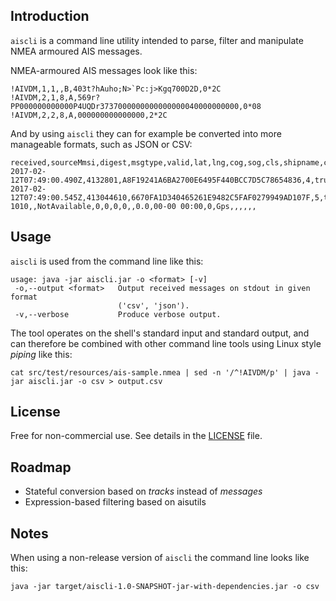 Introduction
---
`aiscli` is a command line utility intended to parse, filter and manipulate NMEA armoured AIS messages.

NMEA-armoured AIS messages look like this:

```
!AIVDM,1,1,,B,403t?hAuho;N>`Pc:j>Kgq700D2D,0*2C
!AIVDM,2,1,8,A,569r?PP000000000000P4UQDr3737000000000000000040000000000,0*08
!AIVDM,2,2,8,A,000000000000000,2*2C
```

And by using `aiscli` they can for example be converted into more manageable formats, such as JSON or CSV:

```
received,sourceMmsi,digest,msgtype,valid,lat,lng,cog,sog,cls,shipname,callsigns,shiptype,bow,stern,port,starboard,destination,draught,eta,imo,dev,day,month,year,hour,minute,second
2017-02-12T07:49:00.490Z,4132801,A8F19241A6BA2700E6495F440BCC7D5C78654836,4,true,25.224487,118.98596,,,,,,,,,,,,,,,,14,3,2012,11,30,14
2017-02-12T07:49:00.545Z,413044610,6670FA1D340465261E9482C5FAF0279949AD107F,5,true,,,,,,HAIXUN 1010,,NotAvailable,0,0,0,0,,0.0,00-00 00:00,0,Gps,,,,,,
```

Usage
---
`aiscli` is used from the command line like this:

```
usage: java -jar aiscli.jar -o <format> [-v]
 -o,--output <format>   Output received messages on stdout in given format
                        ('csv', 'json').
 -v,--verbose           Produce verbose output.
```
 
The tool operates on the shell's standard input and standard output, and can therefore be combined with other command
line tools using  Linux style _piping_ like this:

```
cat src/test/resources/ais-sample.nmea | sed -n '/^!AIVDM/p' | java -jar aiscli.jar -o csv > output.csv
```

License
---
Free for non-commercial use. See details in the [LICENSE](LICENSE) file.

Roadmap
---
- Stateful conversion based on _tracks_ instead of _messages_
- Expression-based filtering based on aisutils

Notes
---
When using a non-release version of `aiscli` the command line looks like this:

```
java -jar target/aiscli-1.0-SNAPSHOT-jar-with-dependencies.jar -o csv
```